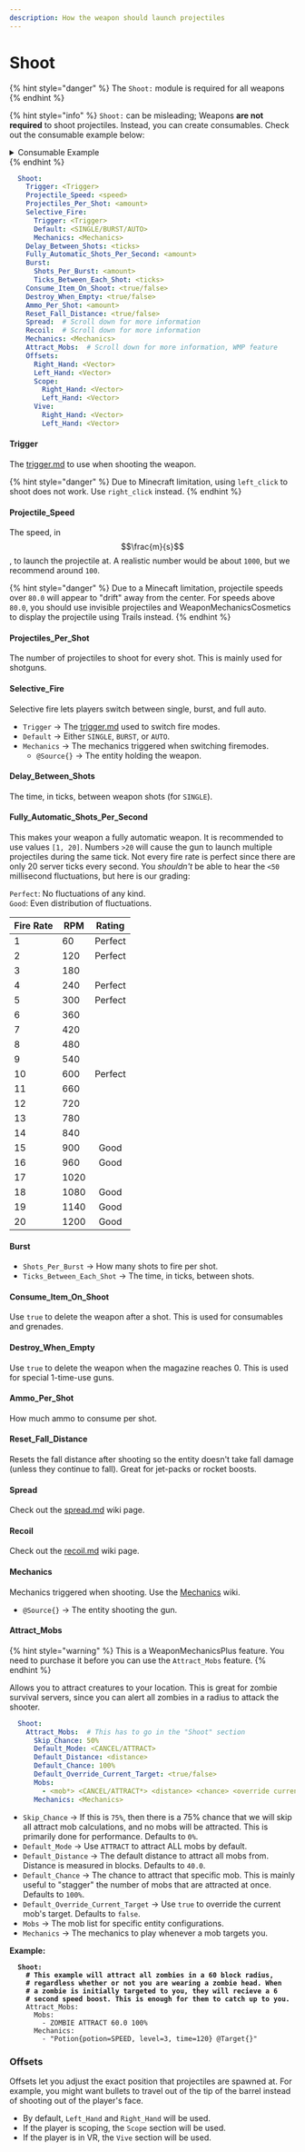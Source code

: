 ```yaml
---
description: How the weapon should launch projectiles
---
```


# Shoot

{% hint style="danger" %}
The `Shoot:` module is required for all weapons
{% endhint %}

{% hint style="info" %}
`Shoot:` can be misleading; Weapons **are not required** to shoot projectiles. Instead, you can create consumables. Check out the consumable example below:

<details>

<summary>Consumable Example</summary>

This "weapon" doesn't launch a projectile. Instead, it deletes itself when used and heals the player!

```yaml
Stim:
  Info:
    Weapon_Item:
      Type: "LIGHTNING_ROD"
      Name: "<gold>Stim"
      Lore:
        - "<gray>Military stimulant that cauterizes combat wounds."
        - ""
        - "<gray>Weapon Statistics"
        - "<gold>➣ &c♥♥♥♥♥♥♥♥ <gold>⟸ <gray>Heal"
      Unbreakable: true
      Hide_Flags: true
      Deny_Use_In_Crafting: true
    Weapon_Get_Mechanics:
      - "Sound{sound=ITEM_ARMOR_EQUIP_CHAIN, pitch=0.75}"
    Cancel:
      Block_Interactions: true
      Item_Interactions: true
  Skin:
    Default:
      Type: FEATHER
      Custom_Model_Data: -1  # negative numbers are ok here!
  Shoot:
    Trigger:
      Main_Hand: "RIGHT_CLICK"
      Off_Hand: "RIGHT_CLICK"
      Circumstance:
        Swimming: "DENY"
    Consume_Item_On_Shoot: true
    Delay_Between_Shots: 20
    Mechanics:
      - "Sound{sound=ENTITY_GENERIC_DRINK, noise=0.1}"
      - "Potion{potion=HEAL, level=3}"
```

</details>
{% endhint %}

```yaml
  Shoot:
    Trigger: <Trigger>
    Projectile_Speed: <speed>
    Projectiles_Per_Shot: <amount>
    Selective_Fire:
      Trigger: <Trigger>
      Default: <SINGLE/BURST/AUTO>
      Mechanics: <Mechanics>
    Delay_Between_Shots: <ticks>
    Fully_Automatic_Shots_Per_Second: <amount>
    Burst:
      Shots_Per_Burst: <amount>
      Ticks_Between_Each_Shot: <ticks>
    Consume_Item_On_Shoot: <true/false>
    Destroy_When_Empty: <true/false>
    Ammo_Per_Shot: <amount>
    Reset_Fall_Distance: <true/false>
    Spread:  # Scroll down for more information
    Recoil:  # Scroll down for more information
    Mechanics: <Mechanics>
    Attract_Mobs:  # Scroll down for more information, WMP feature
    Offsets:
      Right_Hand: <Vector>
      Left_Hand: <Vector>
      Scope:
        Right_Hand: <Vector>
        Left_Hand: <Vector>
      Vive:
        Right_Hand: <Vector>
        Left_Hand: <Vector>
```

#### Trigger

The [trigger.md](../../trigger.md "mention") to use when shooting the weapon.&#x20;

{% hint style="danger" %}
Due to Minecraft limitation, using `left_click` to shoot does not work. Use `right_click` instead.&#x20;
{% endhint %}

#### Projectile\_Speed

The speed, in $$\frac{m}{s}$$, to launch the projectile at. A realistic number would be about `1000`, but we recommend around `100`.

{% hint style="danger" %}
Due to a Minecaft limitation, projectile speeds over `80.0` will appear to "drift" away from the center. For speeds above `80.0`, you should use invisible projectiles and WeaponMechanicsCosmetics to display the projectile using Trails instead.
{% endhint %}

#### Projectiles\_Per\_Shot

The number of projectiles to shoot for every shot. This is mainly used for shotguns.

#### Selective\_Fire

Selective fire lets players switch between single, burst, and full auto.&#x20;

* `Trigger` -> The [trigger.md](../../trigger.md "mention") used to switch fire modes.
* `Default` -> Either `SINGLE`, `BURST`, or `AUTO`.
* `Mechanics` -> The mechanics triggered when switching firemodes.
  * `@Source{}` -> The entity holding the weapon.

#### Delay\_Between\_Shots

The time, in ticks, between weapon shots (for `SINGLE`).

#### Fully\_Automatic\_Shots\_Per\_Second

This makes your weapon a fully automatic weapon. It is recommended to use values `[1, 20]`. Numbers `>20` will cause the gun to launch multiple projectiles during the same tick. Not every fire rate is perfect since there are only 20 server ticks every second. You _shouldn't_ be able to hear the `<50` millisecond fluctuations, but here is our grading:

`Perfect`: No fluctuations of any kind.\
`Good`: Even distribution of fluctuations.

| Fire Rate | RPM  |  Rating |
| --------- | ---- | :-----: |
| 1         | 60   | Perfect |
| 2         | 120  | Perfect |
| 3         | 180  |         |
| 4         | 240  | Perfect |
| 5         | 300  | Perfect |
| 6         | 360  |         |
| 7         | 420  |         |
| 8         | 480  |         |
| 9         | 540  |         |
| 10        | 600  | Perfect |
| 11        | 660  |         |
| 12        | 720  |         |
| 13        | 780  |         |
| 14        | 840  |         |
| 15        | 900  |   Good  |
| 16        | 960  |   Good  |
| 17        | 1020 |         |
| 18        | 1080 |   Good  |
| 19        | 1140 |   Good  |
| 20        | 1200 |   Good  |

#### Burst

* `Shots_Per_Burst` -> How many shots to fire per shot.
* `Ticks_Between_Each_Shot` -> The time, in ticks, between shots.&#x20;

#### Consume\_Item\_On\_Shoot

Use `true` to delete the weapon after a shot. This is used for consumables and grenades.&#x20;

#### Destroy\_When\_Empty

Use `true` to delete the weapon when the magazine reaches 0. This is used for special 1-time-use guns.&#x20;

#### Ammo\_Per\_Shot

How much ammo to consume per shot.&#x20;

#### Reset\_Fall\_Distance

Resets the fall distance after shooting so the entity doesn't take fall damage (unless they continue to fall). Great for jet-packs or rocket boosts.&#x20;

#### Spread

Check out the [spread.md](spread.md "mention") wiki page.

#### Recoil

Check out the [recoil.md](recoil.md "mention") wiki page.

#### Mechanics

Mechanics triggered when shooting. Use the [Mechanics](https://app.gitbook.com/o/MgHAZkcfIhs3YcmBjk2r/s/hz7yMxlL81NxAT44nraH/ "mention") wiki.&#x20;

* `@Source{}` -> The entity shooting the gun.

#### Attract\_Mobs

{% hint style="warning" %}
This is a WeaponMechanicsPlus feature. You need to purchase it before you can use the `Attract_Mobs` feature.
{% endhint %}

Allows you to attract creatures to your location. This is great for zombie survival servers, since you can alert all zombies in a radius to attack the shooter.

```yaml
  Shoot:
    Attract_Mobs:  # This has to go in the "Shoot" section
      Skip_Chance: 50%
      Default_Mode: <CANCEL/ATTRACT>
      Default_Distance: <distance>
      Default_Chance: 100%
      Default_Override_Current_Target: <true/false>
      Mobs:
        - <mob*> <CANCEL/ATTRACT*> <distance> <chance> <override current target>
      Mechanics: <Mechanics>
```

* `Skip_Chance` -> If this is `75%`, then there is a 75% chance that we will skip all attract mob calculations, and no mobs will be attracted. This is primarily done for performance. Defaults to `0%`.
* `Default_Mode` -> Use `ATTRACT` to attract ALL mobs by default.
* `Default_Distance` -> The default distance to attract all mobs from. Distance is measured in blocks. Defaults to `40.0`.&#x20;
* `Default_Chance` -> The chance to attract that specific mob. This is mainly useful to "stagger" the number of mobs that are attracted at once. Defaults to `100%`.
* `Default_Override_Current_Target` -> Use `true` to override the current mob's target. Defaults to `false`.
* `Mobs` -> The mob list for specific entity configurations.
* `Mechanics` -> The mechanics to play whenever a mob targets you.

**Example:**

<pre class="language-yaml"><code class="lang-yaml"><strong>  Shoot:
</strong><strong>    # This example will attract all zombies in a 60 block radius,
</strong><strong>    # regardless whether or not you are wearing a zombie head. When
</strong><strong>    # a zombie is initially targeted to you, they will recieve a 6
</strong><strong>    # second speed boost. This is enough for them to catch up to you.
</strong>    Attract_Mobs:
      Mobs:
        - ZOMBIE ATTRACT 60.0 100%
      Mechanics:
        - "Potion{potion=SPEED, level=3, time=120} @Target{}"
</code></pre>

### Offsets

Offsets let you adjust the exact position that projectiles are spawned at. For example, you might want bullets to travel out of the tip of the barrel instead of shooting out of the player's face.&#x20;

* By default, `Left_Hand` and `Right_Hand` will be used.
* If the player is scoping, the `Scope` section will be used.
* If the player is in VR, the `Vive` section will be used.
